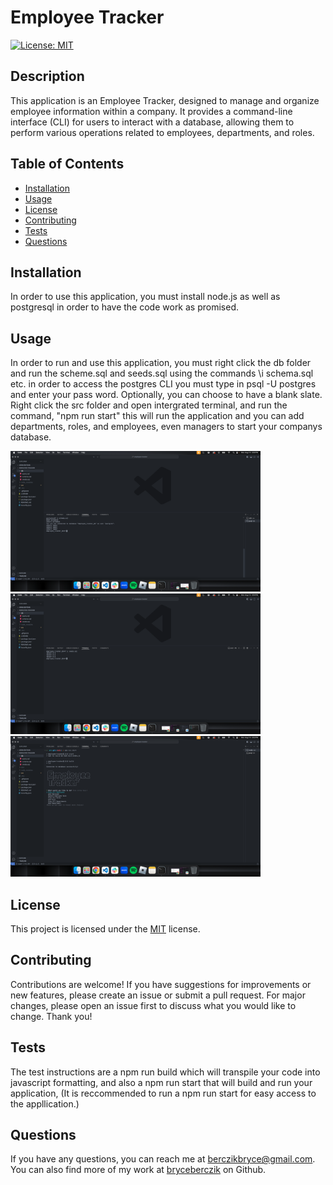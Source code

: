 
# Employee Tracker

[![License: MIT](https://img.shields.io/badge/License-MIT-yellow.svg)](https://opensource.org/licenses/MIT)

## Description
This application is an Employee Tracker, designed to manage and organize employee information within a company. It provides a command-line interface (CLI) for users to interact with a database, allowing them to perform various operations related to employees, departments, and roles.

## Table of Contents
- [Installation](#installation)
- [Usage](#usage)
- [License](#license)
- [Contributing](#contributing)
- [Tests](#tests)
- [Questions](#questions)

## Installation
In order to use this application, you must install node.js as well as postgresql in order to have the code work as promised.

## Usage
In order to run and use this application, you must right click the db folder and run the scheme.sql and seeds.sql using the commands \i schema.sql etc. in order to access the postgres CLI you must type in psql -U postgres and enter your pass word. Optionally, you can choose to have a blank slate. Right click the src folder and open intergrated terminal, and run the command, "npm run start" this will run the application and you can add departments, roles, and employees, even managers to start your companys database.

<img src="./src/images/1.png" alt="running \i schema.sql;" width="400">
<img src="./src/images/2.png" alt="running \i seeds.sql;" width="400">
<img src="./src/images/3.png" alt="running the application" width="400">

## License
This project is licensed under the [MIT](https://opensource.org/licenses/MIT) license.

## Contributing
Contributions are welcome! If you have suggestions for improvements or new features, please create an issue or submit a pull request. For major changes, please open an issue first to discuss what you would like to change. Thank you!

## Tests
The test instructions are a npm run build which will transpile your code into javascript formatting, and also a npm run start that will build and run your application, (It is reccommended to run a npm run start for easy access to the appllication.)

## Questions
If you have any questions, you can reach me at [berczikbryce@gmail.com](mailto:berczikbryce@gmail.com). You can also find more of my work at [bryceberczik](https://github.com/bryceberczik) on Github.
